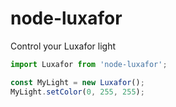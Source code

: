# node-luxafor
Control your Luxafor light

```js
import Luxafor from 'node-luxafor';

const MyLight = new Luxafor();
MyLight.setColor(0, 255, 255);
```